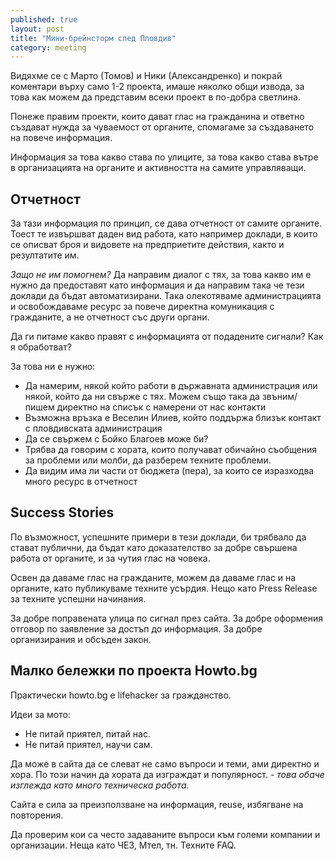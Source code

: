 ```yaml
---
published: true
layout: post
title: "Мини-брейнсторм след Пловдив"
category: meeting
---
```


Видяхме се с Марто (Томов) и Ники (Александренко) и покрай коментари върху само 1-2 проекта, имаше няколко общи извода, за това как можем да представим всеки проект в по-добра светлина.

Понеже правим проекти, които дават глас на гражданина и ответно създават нужда за чуваемост от органите, спомагаме за създаването на повече информация.

Информация за това какво става по улиците, за това какво става вътре в организацията на органите и активността на самите управляващи.

## Отчетност
За тази информация по принцип, се дава отчетност от самите органите. Тоест те извършват даден вид работа, като например доклади, в които се описват броя и видовете на предприетите действия, както и резултатите им.

*Защо не им помогнем?* Да направим диалог с тях, за това какво им е нужно да предоставят като информация и да направим така че тези доклади да бъдат автоматизирани. Така олекотяваме администрацията и освобождаваме ресурс за повече директна комуникация с гражданите, а не отчетност със други органи.

Да ги питаме какво правят с информацията от подадените сигнали? Как я обработват?

За това ни е нужно:

 - Да намерим, някой който работи в държавната администрация или някой, който да ни свърже с тях. Можем също така да звъним/пишем директно на списък с намерени от нас контакти
 - Възможна връзка е Веселин Илиев, който поддържа близък контакт с пловдивската администрация
 - Да се свържем с Бойко Благоев може би?
 - Трябва да говорим с хората, които получават обичайно съобщения за проблеми или молби, да разберем техните проблеми.
 - Да видим има ли части от бюджета (пера), за които се изразходва много ресурс в отчетност

## Success Stories    
По възможност, успешните примери в тези доклади, би трябвало да стават публични, да бъдат като доказателство за добре свършена работа от органите, и за чутия глас на човека.

Освен да даваме глас на гражданите, можем да даваме глас и на органите, като публикуваме техните усърдия. Нещо като Press Release за техните успешни начинания. 

За добре поправената улица по сигнал през сайта. За добре оформения отговор по заявление за достъп до информация. За добре организирания и обсъден закон.

## Малко бележки по проекта Howto.bg
Практически howto.bg е lifehacker за гражданство.

Идеи за мото:
 - Не питай приятел, питай нас.
 - Не питай приятел, научи сам.

Да може в сайта да се слеват не само въпроси и теми, ами директно и хора. По този начин да хората да изграждат и популярност. - *това обаче изглежда като много техническа работа.*

Сайта е сила за преизползване на информация, reuse, избягване на повторения.

Да проверим кои са често задаваните въпроси към големи компании и организации.  Неща като ЧЕЗ, Мтел, тн. Техните FAQ.
